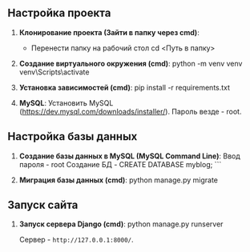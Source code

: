 ## Настройка проекта
1. **Клонирование проекта (Зайти в папку через cmd)**:
    - Перенести папку на рабочий стол
    cd <Путь в папку>

2. **Создание виртуального окружения (cmd)**:
    python -m venv venv
    venv\Scripts\activate

3. **Установка зависимостей (cmd)**:
    pip install -r requirements.txt

4. **MySQL**:
        Установить MySQL (https://dev.mysql.com/downloads/installer/). Пароль везде - root.

## Настройка базы данных
1. **Создание базы данных в MySQL (MySQL Command Line)**:
    Ввод пароля - root
    Создание БД - CREATE DATABASE myblog;  ```

2. **Миграция базы данных (cmd)**:
    python manage.py migrate

## Запуск сайта

1. **Запуск сервера Django (cmd)**:
    python manage.py runserver

    Cервер - `http://127.0.0.1:8000/`.